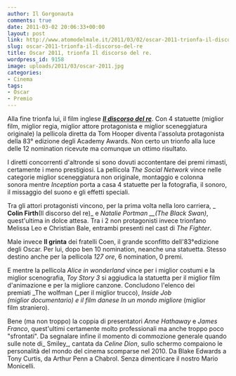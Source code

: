 ```yaml
---
author: Il Gorgonauta
comments: true
date: 2011-03-02 20:06:33+00:00
layout: post
link: http://www.atomodelmale.it/2011/03/02/oscar-2011-trionfa-il-discorso-del-re/
slug: oscar-2011-trionfa-il-discorso-del-re
title: Oscar 2011, trionfa Il discorso del re.
wordpress_id: 9158
image: uploads/2011/03/oscar-2011.jpg
categories:
- Cinema
tags:
- Oscar
- Premio
---
```



Alla fine trionfa lui, il film inglese _[**Il discorso del re**](/2011/02/27/il-discorso-del-re.html)_. Con 4 statuette (miglior film, miglior regia, miglior attore protagonista e miglior sceneggiatura originale) la pellicola diretta da Tom Hooper diventa l'assoluta protagonista della 83° edizione degli Academy Awards. Non certo un trionfo alla luce delle 12 nomination ricevute ma comunque un ottimo risultato.

I diretti concorrenti d'altronde si sono dovuti accontentare dei premi rimasti, certamente i meno prestigiosi. La pellicola _The Social Network_ vince nelle categorie miglior sceneggiatura non originale, montaggio e colonna sonora mentre _Inception_ porta a casa 4 statuette per la fotografia, il sonoro, il missaggio del suono e gli effetti speciali.

Tra gli attori protagonisti vincono, per la prima volta nella loro carriera, _ **Colin Firth**(Il discorso del re)_ e _Natalie Portman __(The Black Swan)_, quest'ultima in dolce attesa. Tra i 2 non protagonisti invece trionfano Melissa Leo e Christian Bale, entrambi presenti nel cast di _The Fighter_.

Male invece **Il grinta** dei fratelli Coen, il grande sconfitto dell'83°edizione degli Oscar. Per lui, dopo ben 10 nomination, neanche una statuetta. Stesso destino anche per la pellicola _127 ore_, 6 nomination, 0 premi.

E mentre la pellicola _Alice in wonderland_ vince per i miglior costumi e la miglior scenografia, _Toy Story 3_ si aggiudica la statuetta per il miglior film d'animazione e per la migliore canzone. Concludono l'elenco dei premiati _The wolfman (_per il miglior trucco), _Inside Job _(miglior documentario) e il film danese_ In un mondo migliore_ (miglior film straniero).

Bene (ma non troppo) la coppia di presentatori _Anne Hathaway_ e _James Franco_, quest'ultimi certamente molto professionali ma anche troppo poco "sfrontati". Da segnalare infine il momento di commozione generale quando sulle note di_ Smiley_, cantata da _Celine Dion_, sullo schermo compaiono le personalità del mondo del cinema scomparse nel 2010. Da Blake Edwards a Tony Curtis, da Arthur Penn a Chabrol. Senza dimenticare il nostro Mario Monicelli.

